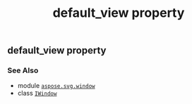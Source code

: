 ﻿---
title: default_view property
second_title: Aspose.SVG for Python via .NET API References
description: 
type: docs
weight: 160
url: /python-net/aspose.svg.window/iwindow/default_view/
is_root: false
---

## default_view property


### See Also
* module [`aspose.svg.window`](../../)
* class [`IWindow`](/svg/python-net/aspose.svg.window/iwindow)
